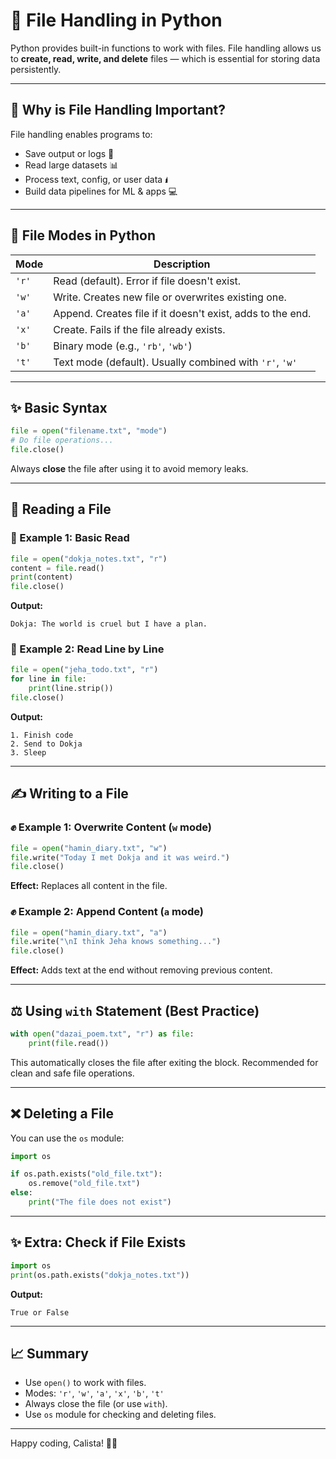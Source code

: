 # 📂 File Handling in Python

Python provides built-in functions to work with files. File handling allows us to **create, read, write, and delete** files — which is essential for storing data persistently.

---

## 🧠 Why is File Handling Important?

File handling enables programs to:
- Save output or logs 📃  
- Read large datasets 📊  
- Process text, config, or user data 🖠️  
- Build data pipelines for ML & apps 💻  

---

## 📄 File Modes in Python

| Mode | Description |
|------|-------------|
| `'r'` | Read (default). Error if file doesn't exist. |
| `'w'` | Write. Creates new file or overwrites existing one. |
| `'a'` | Append. Creates file if it doesn't exist, adds to the end. |
| `'x'` | Create. Fails if the file already exists. |
| `'b'` | Binary mode (e.g., `'rb'`, `'wb'`) |
| `'t'` | Text mode (default). Usually combined with `'r'`, `'w'` |

---

## ✨ Basic Syntax

```python
file = open("filename.txt", "mode")
# Do file operations...
file.close()
```

Always **close** the file after using it to avoid memory leaks.

---

## 📅 Reading a File

### 🧒 Example 1: Basic Read

```python
file = open("dokja_notes.txt", "r")
content = file.read()
print(content)
file.close()
```

**Output:**
```
Dokja: The world is cruel but I have a plan.
```

### 🧒 Example 2: Read Line by Line

```python
file = open("jeha_todo.txt", "r")
for line in file:
    print(line.strip())
file.close()
```

**Output:**
```
1. Finish code
2. Send to Dokja
3. Sleep
```

---

## ✍️ Writing to a File

### ✊ Example 1: Overwrite Content (`w` mode)

```python
file = open("hamin_diary.txt", "w")
file.write("Today I met Dokja and it was weird.")
file.close()
```

**Effect:** Replaces all content in the file.

### ✊ Example 2: Append Content (`a` mode)

```python
file = open("hamin_diary.txt", "a")
file.write("\nI think Jeha knows something...")
file.close()
```

**Effect:** Adds text at the end without removing previous content.

---

## ⚖️ Using `with` Statement (Best Practice)

```python
with open("dazai_poem.txt", "r") as file:
    print(file.read())
```

This automatically closes the file after exiting the block. Recommended for clean and safe file operations.

---

## ❌ Deleting a File

You can use the `os` module:

```python
import os

if os.path.exists("old_file.txt"):
    os.remove("old_file.txt")
else:
    print("The file does not exist")
```

---

## ✨ Extra: Check if File Exists

```python
import os
print(os.path.exists("dokja_notes.txt"))
```

**Output:**
```
True or False
```

---

## 📈 Summary

- Use `open()` to work with files.
- Modes: `'r'`, `'w'`, `'a'`, `'x'`, `'b'`, `'t'`
- Always close the file (or use `with`).
- Use `os` module for checking and deleting files.

---

Happy coding, Calista! 🚀📝

